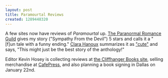 ```yaml
---
layout: post
title: Paramourtal Reviews
created: 1289448320
---
```

A few sites now have reviews of *Paramourtal* up.  [The Paranormal Romance Guild](http://www.paranormalromanceguild.com/booksonreview2010.htm#659830717) gives my story ("Sympathy From the Devil") 5 stars and calls it a "[f]un tale with a funny ending."  [Clara Hanoux](http://clarahanoux.blogspot.com/search/label/review) summarizes it as ["cute"](http://clarahanoux.blogspot.com/2010/11/review-sympathy-from-devil-by-m-c.html) and says, "This might just be the best story of the anthology!"<!--break-->

Editor Kevin Hosey is collecting reviews at [the Cliffhanger Books site](http://www.cliffhangerbooks.com/reviews.html), selling merchandise at [CafePress](http://www.cafepress.com/CliffhangerBooks), and also planning a book signing in Dallas on January 22nd.
